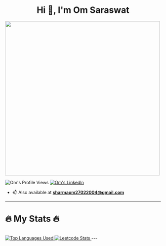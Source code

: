 <h1 align="center">Hi 👋, I'm Om Saraswat</h1>
<img align="center" src="https://user-images.githubusercontent.com/74038190/212749447-bfb7e725-6987-49d9-ae85-2015e3e7cc41.gif" width="500">

<p align="left"> 
    <img src="https://komarev.com/ghpvc/?username=om__saraswat&label=Profile%20views&color=0e75b6&style=flat" alt="Om's Profile Views" />
    <!-- LinkedIn -->
    <a href="https://www.linkedin.com/in/om-saraswat/">
        <img src="https://img.shields.io/badge/-om-saraswat-blue?style=flat&logo=Linkedin&logoColor=white" alt="Om's LinkedIn" />
<!--         dikkat ho sakti hai uper -->
    </a>
</p>

- 📫 Also available at **sharmaom27022004@gmail.com**

---

<h1>🔥 My Stats 🔥</h3>
<!-- <br>
<a href="#">
    <img src="http://github-readme-streak-stats.herokuapp.com?user=devasheeshG&theme=dark&background=000000" alt="GitHub Streak">
</a> -->
<!-- <br> -->
<!-- <a href="#">
    <img src="https://github-readme-stats.vercel.app/api?username=RohanBhardwaj720&show_icons=true&theme=vision-friendly-dark&background=000000" alt="Rohan's GitHub stats">
</a> -->
<br>
<a href="#">
    <img src="https://github-readme-stats.vercel.app/api/top-langs/?username=om-saraswat&theme=vision-friendly-dark" alt="Top Languages Used">
</a>
<a href="#">
    <img src="https://leetcard.jacoblin.cool/om__saraswat?theme=dark&font=Ubuntu&ext=heatmap", alt="Leetcode Stats">
</a>
<!-- <a href="#">
    <img src="https://codeforces-readme-stats.vercel.app/api/card?username=RohanBhardwaj&theme=dark&disable_animations=false&show_icons=true&force_username=true", alt="Codeforces Stats">
</a> -->
---

<!--
**om-saraswat/om-saraswat** is a ✨ _special_ ✨ repository because its `README.md` (this file) appears on your GitHub profile.

Here are some ideas to get you started:

- 🔭 I’m currently working on ...
- 🌱 I’m currently learning ...
- 👯 I’m looking to collaborate on ...
- 🤔 I’m looking for help with ...
- 💬 Ask me about ...
- 📫 How to reach me: ...
- 😄 Pronouns: ...
- ⚡ Fun fact: ...
-->
